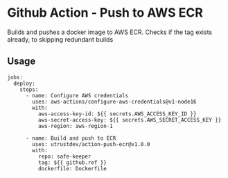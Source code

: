 # Github Action - Push to AWS ECR

Builds and pushes a docker image to AWS ECR. Checks if the tag exists already,
to skipping redundant builds

## Usage

```
jobs:
  deploy:
    steps:
      - name: Configure AWS credentials
        uses: aws-actions/configure-aws-credentials@v1-node16
        with:
          aws-access-key-id: ${{ secrets.AWS_ACCESS_KEY_ID }}
          aws-secret-access-key: ${{ secrets.AWS_SECRET_ACCESS_KEY }}
          aws-region: aws-region-1

      - name: Build and push to ECR
        uses: utrustdev/action-push-ecr@v1.0.0
        with:
          repo: safe-keeper
          tag: ${{ github.ref }}
          dockerfile: Dockerfile
```
